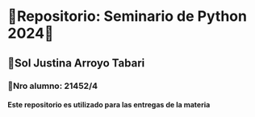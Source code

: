 # 📂**Repositorio: Seminario de Python 2024**🐍
## 🔸Sol Justina Arroyo Tabari
### 🔸Nro alumno: 21452/4
#### Este repositorio es utilizado para las entregas de la materia